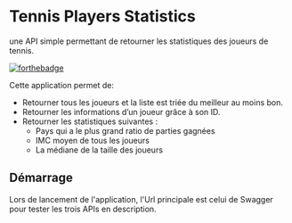 # Tennis Players Statistics

une API simple permettant de retourner les statistiques des joueurs de tennis.

[![forthebadge](https://forthebadge.com/images/badges/made-with-c-sharp.svg)](http://forthebadge.com)

Cette application permet de: 
- Retourner tous les joueurs et la liste est triée du meilleur au moins bon.
- Retourner les informations d’un joueur grâce à son ID.
- Retourner les statistiques suivantes :
    * Pays qui a le plus grand ratio de parties gagnées
    * IMC moyen de tous les joueurs
    * La médiane de la taille des joueurs

## Démarrage

Lors de lancement de l'application, l'Url principale est celui de Swagger pour tester les trois APIs en description.
